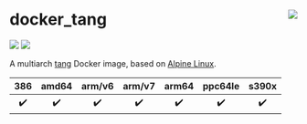 # docker_tang <a href='https://github.com/padhi-homelab/docker_tang/actions?query=workflow%3A%22Docker+CI+Release%22'><img align='right' src='https://img.shields.io/github/workflow/status/padhi-homelab/docker_tang/Docker%20CI%20Release?logo=github&logoWidth=24&style=flat-square'></img></a>

<a href='https://hub.docker.com/r/padhihomelab/tang'><img src='https://img.shields.io/docker/image-size/padhihomelab/tang/latest?logo=docker&logoWidth=24&style=for-the-badge'></img></a> <a href='https://microbadger.com/images/padhihomelab/tang'><img src='https://img.shields.io/microbadger/layers/padhihomelab/tang/latest?logo=docker&logoWidth=24&style=for-the-badge'></img></a>

A multiarch [tang] Docker image, based on [Alpine Linux].

|        386         |       amd64        |       arm/v6       |       arm/v7       |       arm64        |      ppc64le       |       s390x        |
| :----------------: | :----------------: | :----------------: | :----------------: | :----------------: | :----------------: | :----------------: |
| :heavy_check_mark: | :heavy_check_mark: | :heavy_check_mark: | :heavy_check_mark: | :heavy_check_mark: | :heavy_check_mark: | :heavy_check_mark: |




[Alpine Linux]: https://alpinelinux.org/
[tang]:         https://github.com/latchset/tang
